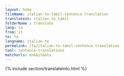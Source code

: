 ```yaml
---
layout: home
fileName: italian-to-tamil-sentence-translation
translatein: italian_to_tamil
folderName : translate
lang: ta
from: it
to: ta
langname: italian-to
permalink: /ta/italian-to-tamil-sentence-translation
tool: sentence-translations
matchurls: en&&it&&ta
---
```

{% include section/translateinto.html %}
